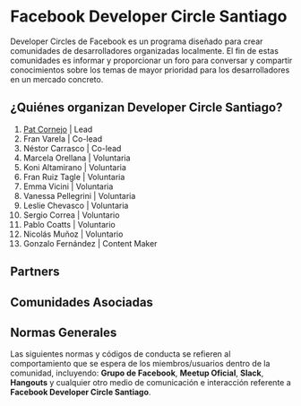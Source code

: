 # Facebook Developer Circle Santiago
Developer Circles de Facebook es un programa diseñado para crear comunidades de desarrolladores organizadas localmente. El fin de estas comunidades es informar y proporcionar un foro para conversar y compartir conocimientos sobre los temas de mayor prioridad para los desarrolladores en un mercado concreto.

## ¿Quiénes organizan Developer Circle Santiago?

1. [Pat Cornejo](http://patcornejo.ai) | Lead
2. Fran Varela                          | Co-lead
3. Néstor Carrasco                      | Co-lead
4. Marcela Orellana                     | Voluntaria
5. Koni Altamirano                      | Voluntaria
6. Fran Ruiz Tagle                      | Voluntaria
7. Emma Vicini                          | Voluntaria
8. Vanessa Pellegrini                   | Voluntaria
9. Leslie Chevasco                      | Voluntaria
10. Sergio Correa                       | Voluntario
11. Pablo Coatts                        | Voluntario
12. Nicolás Muñoz                       | Voluntario
13. Gonzalo Fernández                   | Content Maker

## Partners


## Comunidades Asociadas

## Normas Generales
Las siguientes normas y códigos de conducta se refieren al comportamiento que se espera de los miembros/usuarios dentro de la comunidad, incluyendo: **Grupo de Facebook**, **Meetup Oficial**, **Slack**, **Hangouts** y cualquier otro medio de comunicación e interacción referente a **Facebook Developer Circle Santiago**.
